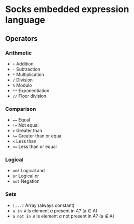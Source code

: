 # Socks embedded expression language

## Operators

### Arithmetic
- `+` Addition
- `-` Subtraction
- `*` Multiplication
- `/` Division
- `%` Modulo
- `**` Exponentiation
- `//` Floor division

### Comparison
- `==` Equal
- `!=` Not equal
- `>` Greater than
- `>=` Greater than or equal
- `<` Less than
- `<=` Less than or equal

### Logical
- `and` Logical and
- `or` Logical or
- `not` Negation

### Sets
- `[...]` Array (always constant)
- `a in A` Is element _a_ present in _A_? (a ∈ A)
- `a not in A` Is element _a_ not present in _A_? (a ∉ A)
